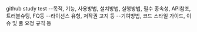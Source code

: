 github study test
--목적, 기능, 사용방법, 설치방법, 실행방법, 필수 종속성, API참조, 트러블슈팅, FQ등
--라이선스 유형, 저작권 고지 등
--기여방법, 코드 스타일 가이드, 이슈 및 풀 요청 규칙 등

